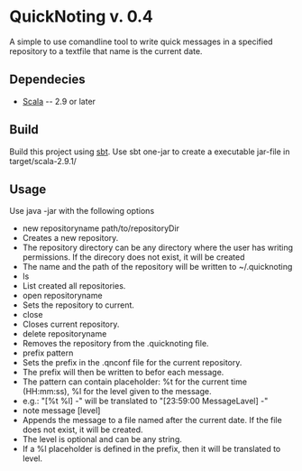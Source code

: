 QuickNoting v. 0.4
==================
A simple to use comandline tool to write quick messages in a specified repository to a textfile that name is the
current date.

Dependecies
-----------
* [Scala](http://www.scala-lang.org) -- 2.9 or later

Build
-----
Build this project using [sbt](https://github.com/harrah/xsbt).
Use sbt one-jar to create a executable jar-file in target/scala-2.9.1/

Usage
-----
Use java -jar <quicknoting jar file> with the following options
* new repositoryname path/to/repositoryDir
 * Creates a new repository.
  * The repository directory can be any directory where the user has writing permissions. If the direcory does not exist, it will be created
  * The name and the path of the repository will be written to ~/.quicknoting
* ls
 * List created all repositories.
* open repositoryname
 * Sets the repository to current.
* close
 * Closes current repository.
* delete repositoryname
 * Removes the repository from the .quicknoting file.
* prefix pattern
 * Sets the prefix in the .qnconf file for the current repository.
 * The prefix will then be written to befor each message.
 * The pattern can contain placeholder: %t for the current time (HH:mm:ss), %l for the level given to the message.
 * e.g.: "[%t %l] -" will be translated to "[23:59:00 MessageLavel] -" 
* note message [level]
 * Appends the message to a file named after the current date. If the file does not exist, it will be created.
 * The level is optional and can be any string.
 * If a %l placeholder is defined in the prefix, then it will be translated to level.